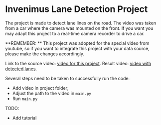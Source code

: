 # Invenimus Lane Detection Project

The project is made to detect lane lines on the road. The video was taken from a car where the camera was mounted on the front.
If you want you may adapt this project to a real-time camera recorder to drive a car.

**REMEMBER: ** This project was adopted for the special video from youtube, so if you want to integrate this project with your data source, please make the changes accordingly.

Link to the source video: [video for this project](https://drive.google.com/file/d/1RMq9j_-mxkqPX_C4OYdoJmdfnp15ef0S/view?usp=drivesdk).
Result video: [video with detected lanes](https://youtu.be/ikBwVa_SXuc).

Several steps need to be taken to successfully run the code:
- Add video in project folder;
- Adjust the path to the video in `main.py`
- Run `main.py`

TODO:
- Add tutorial
